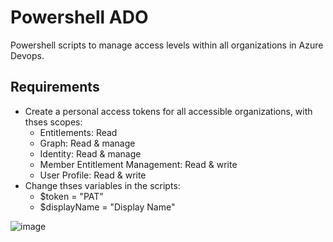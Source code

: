 # Powershell ADO

Powershell scripts to manage access levels within all organizations in Azure Devops.

## Requirements
- Create a personal access tokens for all accessible organizations, with thses scopes:
  - Entitlements: Read
  - Graph: Read & manage
  - Identity: Read & manage
  - Member Entitlement Management: Read & write
  - User Profile: Read & write
- Change thses variables in the scripts: 
  - $token = "PAT” 
  - $displayName = "Display Name"

![image](https://user-images.githubusercontent.com/88986177/234857318-c82a6e44-4f30-4850-9d7c-f0e01fe740f9.png)
